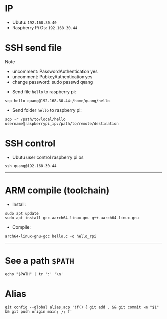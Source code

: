 # IP
-	Ubutu: `192.168.30.40`
-	Raspberry Pi Os: `192.168.30.44`
# SSH send file
> [!NOTE]
> * uncomment: PasswordAuthentication yes
> * uncomment: PubkeyAuthentication yes
> * change password: sudo passwd quang
-   Send file `hello` to raspberry pi: 
```
scp hello quang@192.168.30.44:/home/quang/hello
```
-   Send folder `hello` to raspberry pi: 
```
scp -r /path/to/local/hello username@raspberrypi_ip:/path/to/remote/destination
```

# SSH control 
-   Ubutu user control raspberry pi os:
```
ssh quang@192.168.30.44
```
---
# ARM compile (toolchain)
-   Install:
```
sudo apt update
sudo apt install gcc-aarch64-linux-gnu g++-aarch64-linux-gnu
``` 
-   Compile: 
```
arch64-linux-gnu-gcc hello.c -o hello_rpi
```

--- 
# See a path `$PATH` 
```
echo "$PATH" | tr ':' '\n' 
```

# Alias
```
git config --global alias.acp '!f() { git add . && git commit -m "$1" && git push origin main; }; f'
```
